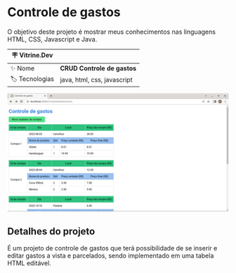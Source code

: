 # Controle de gastos

O objetivo deste projeto é mostrar meus conhecimentos nas linguagens HTML, CSS, Javascript e Java.

| :placard: Vitrine.Dev |     |
| -------------  | --- |
| :sparkles: Nome        | **CRUD Controle de gastos**
| :label: Tecnologias | java, html, css, javascript

<!-- Inserir imagem com a #vitrinedev ao final do link -->
![](https://raw.githubusercontent.com/viniciusw95/controle-de-gastos/main/prints/crud-read.png#vitrinedev)

## Detalhes do projeto

É um projeto de controle de gastos que terá possibilidade de se inserir e editar gastos a vista e parcelados, sendo implementado em uma tabela HTML editável.

